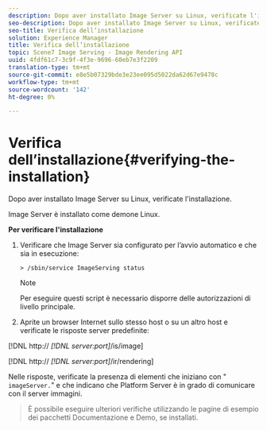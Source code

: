 ```yaml
---
description: Dopo aver installato Image Server su Linux, verificate l'installazione.
seo-description: Dopo aver installato Image Server su Linux, verificate l'installazione.
seo-title: Verifica dell’installazione
solution: Experience Manager
title: Verifica dell’installazione
topic: Scene7 Image Serving - Image Rendering API
uuid: 4fdf61c7-3c9f-4f3e-9696-60eb7e3f2209
translation-type: tm+mt
source-git-commit: e8e5b07329bde3e23ee095d5022da62d67e9478c
workflow-type: tm+mt
source-wordcount: '142'
ht-degree: 0%

---
```



# Verifica dell’installazione{#verifying-the-installation}

Dopo aver installato Image Server su Linux, verificate l&#39;installazione.

Image Server è installato come demone Linux.

**Per verificare l&#39;installazione**

1. Verificare che Image Server sia configurato per l’avvio automatico e che sia in esecuzione:

   `> /sbin/service ImageServing status`

   >[!NOTE]
   >
   >Per eseguire questi script è necessario disporre delle autorizzazioni di livello principale.

1. Aprite un browser Internet sullo stesso host o su un altro host e verificate le risposte server predefinite:

[!DNL http:// *[!DNL server:port]*/is/image]

[!DNL http:// *[!DNL server:port]*/ir/rendering]

Nelle risposte, verificate la presenza di elementi che iniziano con &quot; `imageServer.`&quot; e che indicano che Platform Server è in grado di comunicare con il server immagini.
>È possibile eseguire ulteriori verifiche utilizzando le pagine di esempio dei pacchetti Documentazione e Demo, se installati.

